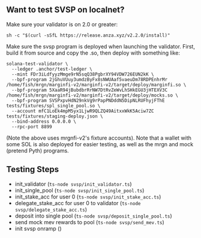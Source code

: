 ## Want to test SVSP on localnet?

Make sure your validator is on 2.0 or greater: 
```
sh -c "$(curl -sSfL https://release.anza.xyz/v2.2.0/install)"
```

Make sure the svsp program is deployed when launching the validator. First, build it from source and copy the .so, then deploy with something like:
```
solana-test-validator \                        
  --ledger .anchor/test-ledger \
  --mint FDr3iLdfyyzMmge9rN5sqQ38PgbrXY94VDW726EUN2kK \
  --bpf-program 2jGhuVUuy3umdzByFx8sNWUAaf5vaeuDm78RDPEnhrMr /home/fish/mrgn/marginfi-v2/marginfi-v2/target/deploy/marginfi.so \
  --bpf-program 5XaaR94jBubdbrRrNW7DtRvZeWvLhSHkEGU3jHTEXV3C /home/fish/mrgn/marginfi-v2/marginfi-v2/target/deploy/mocks.so \
  --bpf-program SVSPxpvHdN29nkVg9rPapPNDddN5DipNLRUFhyjFThE tests/fixtures/spl_single_pool.so \
  --account mfC1LoEk4mpM5yx1LjwR9QLZQ49AitxxWkK5Aciw7ZC tests/fixtures/staging-deploy.json \
  --bind-address 0.0.0.0 \
  --rpc-port 8899
  ```

  (Note the above uses mrgnfi-v2's fixture accounts). Note that a wallet with some SOL is also
  deployed for easier testing, as well as the mrgn and mock (pretend Pyth) programs.

  ## Testing Steps

  * init_validator (`ts-node svsp/init_validator.ts`)
  * init_single_pool (`ts-node svsp/init_single_pool.ts`)
  * init_stake_acc for user 0 (`ts-node svsp/init_stake_acc.ts`)
  * delegate_stake_acc for user 0 to validator (`ts-node svsp/delegate_stake_acc.ts`)
  * deposit into single pool (`ts-node svsp/deposit_single_pool.ts`)
  * send mock mev rewards to pool (`ts-node svsp/send_mev.ts`)
  * init svsp onramp ()
